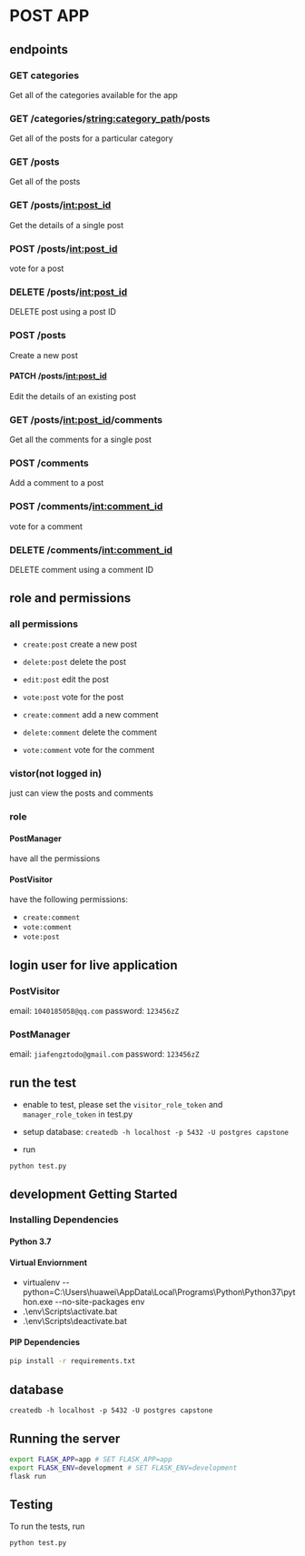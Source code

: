 # POST APP

## endpoints

### GET categories
Get all of the categories available for the app

### GET /categories/<string:category_path>/posts
Get all of the posts for a particular category

### GET /posts
Get all of the posts

### GET /posts/<int:post_id>
Get the details of a single post

### POST /posts/<int:post_id>
vote for a post

### DELETE /posts/<int:post_id>
DELETE post using a post ID

### POST /posts
Create a new post

#### PATCH /posts/<int:post_id>
Edit the details of an existing post

### GET /posts/<int:post_id>/comments
Get all the comments for a single post

### POST /comments
Add a comment to a post

### POST /comments/<int:comment_id>
vote for a comment

### DELETE /comments/<int:comment_id>
DELETE comment using a comment ID

## role and permissions

### all permissions

* ```create:post``` create a new post

* ```delete:post``` delete the post

* ```edit:post``` edit the post

* ```vote:post``` vote for the post

* ```create:comment``` add a new comment

* ```delete:comment``` delete the comment

* ```vote:comment``` vote for the comment

### vistor(not logged in)
just can view the posts and comments

### role

#### PostManager

have all the permissions

#### PostVisitor

have the following permissions:

* ```create:comment```
* ```vote:comment	```
* ```vote:post```

## login user for live application

### PostVisitor
email: ```1040185058@qq.com```
password: ```123456zZ```

### PostManager
email: ```jiafengztodo@gmail.com```
password: ```123456zZ```

## run the test

* enable to test, please set the ```visitor_role_token``` and ```manager_role_token``` in test.py

* setup database: ```createdb -h localhost -p 5432 -U postgres capstone```

* run
```
python test.py
```


## development Getting Started

### Installing Dependencies

#### Python 3.7

#### Virtual Enviornment

* virtualenv --python=C:\Users\huawei\AppData\Local\Programs\Python\Python37\python.exe --no-site-packages env
* .\env\Scripts\activate.bat
* .\env\Scripts\deactivate.bat

#### PIP Dependencies

```bash
pip install -r requirements.txt
```

## database
```
createdb -h localhost -p 5432 -U postgres capstone
```

## Running the server

```bash
export FLASK_APP=app # SET FLASK_APP=app
export FLASK_ENV=development # SET FLASK_ENV=development
flask run
```

## Testing

To run the tests, run
```
python test.py
```
